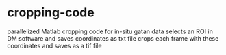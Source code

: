 # cropping-code
parallelized Matlab cropping code for in-situ gatan data
selects an ROI in DM software and saves coordinates as txt file
crops each frame with these coordinates and saves as a tif file
